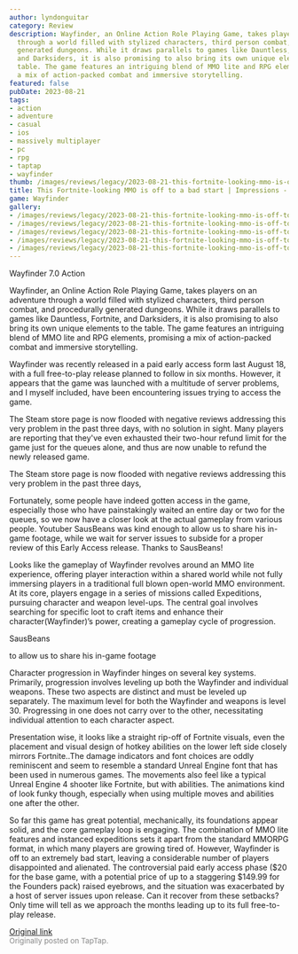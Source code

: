 ```yaml
---
author: lyndonguitar
category: Review
description: Wayfinder, an Online Action Role Playing Game, takes players on an adventure
  through a world filled with stylized characters, third person combat, and procedurally
  generated dungeons. While it draws parallels to games like Dauntless, Fortnite,
  and Darksiders, it is also promising to also bring its own unique elements to the
  table. The game features an intriguing blend of MMO lite and RPG elements, promising
  a mix of action-packed combat and immersive storytelling.
featured: false
pubDate: 2023-08-21
tags:
- action
- adventure
- casual
- ios
- massively multiplayer
- pc
- rpg
- taptap
- wayfinder
thumb: /images/reviews/legacy/2023-08-21-this-fortnite-looking-mmo-is-off-to-a-bad-start--impressions---wayfinder-0.avif
title: This Fortnite-looking MMO is off to a bad start | Impressions - Wayfinder
game: Wayfinder
gallery:
- /images/reviews/legacy/2023-08-21-this-fortnite-looking-mmo-is-off-to-a-bad-start--impressions---wayfinder-0.avif
- /images/reviews/legacy/2023-08-21-this-fortnite-looking-mmo-is-off-to-a-bad-start--impressions---wayfinder-1.avif
- /images/reviews/legacy/2023-08-21-this-fortnite-looking-mmo-is-off-to-a-bad-start--impressions---wayfinder-2.avif
- /images/reviews/legacy/2023-08-21-this-fortnite-looking-mmo-is-off-to-a-bad-start--impressions---wayfinder-3.avif
- /images/reviews/legacy/2023-08-21-this-fortnite-looking-mmo-is-off-to-a-bad-start--impressions---wayfinder-4.avif
---
```

Wayfinder
7.0
Action

Wayfinder, an Online Action Role Playing Game, takes players on an adventure through a world filled with stylized characters, third person combat, and procedurally generated dungeons. While it draws parallels to games like Dauntless, Fortnite, and Darksiders, it is also promising to also bring its own unique elements to the table. The game features an intriguing blend of MMO lite and RPG elements, promising a mix of action-packed combat and immersive storytelling.

Wayfinder was recently released in a paid early access form last August 18, with a full free-to-play release planned to follow in six months. However, it appears that the game was launched with a multitude of server problems, and I myself included, have been encountering issues trying to access the game.

The Steam store page is now flooded with negative reviews addressing this very problem in the past three days, with no solution in sight. Many players are reporting that they've even exhausted their two-hour refund limit for the game just for the queues alone, and thus are now unable to refund the newly released game.

The Steam store page is now flooded with negative reviews addressing this very problem in the past three days,

Fortunately, some people have indeed gotten access in the game, especially those who have painstakingly waited an entire day or two for the queues, so we now have a closer look at the actual gameplay from various people. Youtuber SausBeans was kind enough to allow us to share his in-game footage, while we wait for server issues to subside for a proper review of this Early Access release. Thanks to SausBeans!

Looks like the gameplay of Wayfinder revolves around an MMO lite experience, offering player interaction within a shared world while not fully immersing players in a traditional full blown open-world MMO environment. At its core, players engage in a series of missions called Expeditions, pursuing character and weapon level-ups. The central goal involves searching for specific loot to craft items and enhance their character(Wayfinder)’s power, creating a gameplay cycle of progression.

SausBeans

to allow us to share his in-game footage

Character progression in Wayfinder hinges on several key systems. Primarily, progression involves leveling up both the Wayfinder and individual weapons. These two aspects are distinct and must be leveled up separately. The maximum level for both the Wayfinder and weapons is level 30. Progressing in one does not carry over to the other, necessitating individual attention to each character aspect.

Presentation wise, it looks like a straight rip-off of Fortnite visuals, even the placement and visual design of hotkey abilities on the lower left side closely mirrors Fortnite..The damage indicators and font choices are oddly reminiscent and seem to resemble a standard Unreal Engine font that has been used in numerous games. The movements also feel like a typical Unreal Engine 4 shooter like Fortnite, but with abilities. The animations kind of look funky though, especially when using multiple moves and abilities one after the other.

So far this game has great potential, mechanically, its foundations appear solid, and the core gameplay loop is engaging. The combination of MMO lite features and instanced expeditions sets it apart from the standard MMORPG format, in which many players are growing tired of. However, Wayfinder is off to an extremely bad start, leaving a considerable number of players disappointed and alienated. The controversial paid early access phase ($20 for the base game, with a potential price of up to a staggering $149.99 for the Founders pack) raised eyebrows, and the situation was exacerbated by a host of server issues upon release. Can it recover from these setbacks? Only time will tell as we approach the months leading up to its full free-to-play release.

[Original link](https://www.taptap.io/post/6171952)<br><span style="font-size: 0.95em; color: #888;">Originally posted on TapTap.</span>